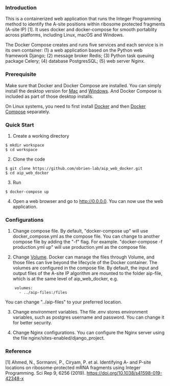 
### Introduction

This is a containerized web application that runs the Integer Programming method to identify the A-site positions within ribosome protected fragments (A-site IP) [1]. It uses docker and docker-compose for smooth portablity across platforms, including Linux, macOS and Windows. 

The Docker Compose creates and runs five services and each service is in its own container: (1) a web application based on the Python web framework Django; (2) message broker Redis; (3) Python task queuing package Celery; (4) database PostgresSQL; (5) web server Nginx.

### Prerequisite

Make sure that Docker and Docker Compose are installed. You can simply install the desktop version for [Mac](https://docs.docker.com/docker-for-mac/install/) and [Windows](https://docs.docker.com/docker-for-windows/install/). And Docker Compose is included as part of those desktop installs. 

On Linux systems, you need to first install [Docker](https://docs.docker.com/install/) and then [Docker Compose](https://docs.docker.com/compose/install/) separately.

### Quick Start

1. Create a working directory

```
$ mkdir workspace
$ cd workspace

```

2. Clone the code

```
$ git clone https://github.com/obrien-lab/aip_web_docker.git
$ cd aip_web_docker

```

3. Run

```
$ docker-compose up

```

4. Open a web browser and go to http://0.0.0.0. You can now use the web application.

### Configurations

1. Change compose file. By default, "docker-compose up" will use docker_compose.yml as the compose file. You can change to another compose file by adding the "-f" flag. For example. "docker-compose -f production.yml up" will use production.yml as the compose file. 

2. Change [Volume](https://docs.docker.com/storage/volumes/). Docker can manage the files through Volume, and those files can live beyond the lifecycle of the Docker container. The volumes are configured in the compose file. By default, the input and output files of the A-site IP algorithm are mounted to the folder aip-file, which is at the same level of aip_web_docker, e.g.

```
    volumes:
      - ../aip-files:/files

```
You can change "../aip-files" to your preferred location. 


3. Change environment variables. The file .env stores environment variables, such as postgres username and password. You can change it for better security.

4. Change Nginx configurations. You can configure the Nginx server using the file nginx/sites-enabled/django_project. 

### Reference
[1] Ahmed, N., Sormanni, P., Ciryam, P. et al. Identifying A- and P-site locations on ribosome-protected mRNA fragments using Integer Programming. Sci Rep 9, 6256 (2019). https://doi.org/10.1038/s41598-019-42348-x



